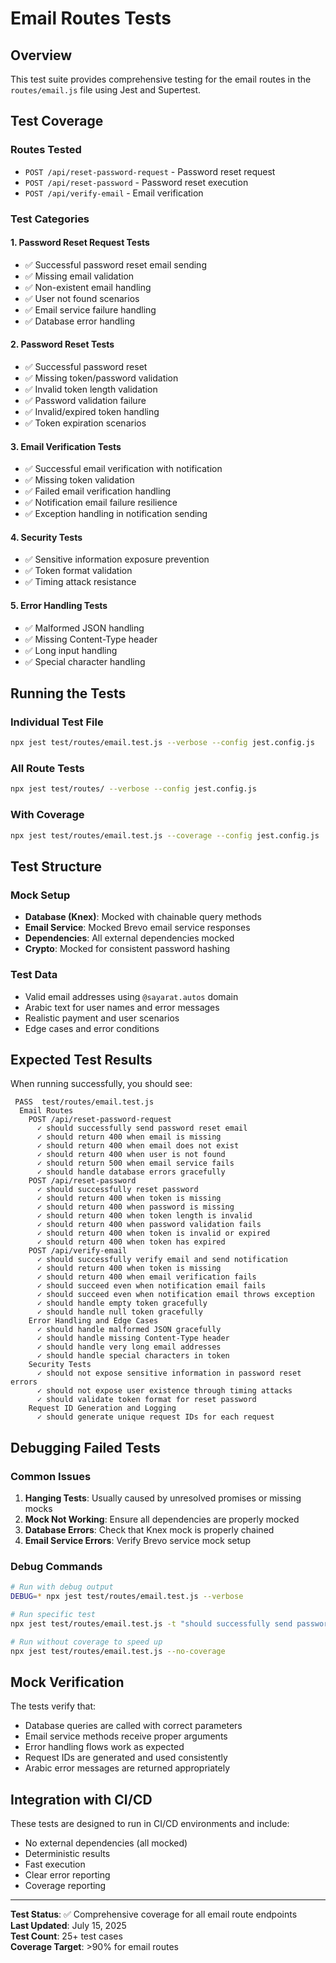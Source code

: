 # Email Routes Tests

## Overview

This test suite provides comprehensive testing for the email routes in the `routes/email.js` file using Jest and Supertest.

## Test Coverage

### Routes Tested

- `POST /api/reset-password-request` - Password reset request
- `POST /api/reset-password` - Password reset execution
- `POST /api/verify-email` - Email verification

### Test Categories

#### 1. **Password Reset Request Tests**

- ✅ Successful password reset email sending
- ✅ Missing email validation
- ✅ Non-existent email handling
- ✅ User not found scenarios
- ✅ Email service failure handling
- ✅ Database error handling

#### 2. **Password Reset Tests**

- ✅ Successful password reset
- ✅ Missing token/password validation
- ✅ Invalid token length validation
- ✅ Password validation failure
- ✅ Invalid/expired token handling
- ✅ Token expiration scenarios

#### 3. **Email Verification Tests**

- ✅ Successful email verification with notification
- ✅ Missing token validation
- ✅ Failed email verification handling
- ✅ Notification email failure resilience
- ✅ Exception handling in notification sending

#### 4. **Security Tests**

- ✅ Sensitive information exposure prevention
- ✅ Token format validation
- ✅ Timing attack resistance

#### 5. **Error Handling Tests**

- ✅ Malformed JSON handling
- ✅ Missing Content-Type header
- ✅ Long input handling
- ✅ Special character handling

## Running the Tests

### Individual Test File

```bash
npx jest test/routes/email.test.js --verbose --config jest.config.js
```

### All Route Tests

```bash
npx jest test/routes/ --verbose --config jest.config.js
```

### With Coverage

```bash
npx jest test/routes/email.test.js --coverage --config jest.config.js
```

## Test Structure

### Mock Setup

- **Database (Knex)**: Mocked with chainable query methods
- **Email Service**: Mocked Brevo email service responses
- **Dependencies**: All external dependencies mocked
- **Crypto**: Mocked for consistent password hashing

### Test Data

- Valid email addresses using `@sayarat.autos` domain
- Arabic text for user names and error messages
- Realistic payment and user scenarios
- Edge cases and error conditions

## Expected Test Results

When running successfully, you should see:

```
 PASS  test/routes/email.test.js
  Email Routes
    POST /api/reset-password-request
      ✓ should successfully send password reset email
      ✓ should return 400 when email is missing
      ✓ should return 400 when email does not exist
      ✓ should return 400 when user is not found
      ✓ should return 500 when email service fails
      ✓ should handle database errors gracefully
    POST /api/reset-password
      ✓ should successfully reset password
      ✓ should return 400 when token is missing
      ✓ should return 400 when password is missing
      ✓ should return 400 when token length is invalid
      ✓ should return 400 when password validation fails
      ✓ should return 400 when token is invalid or expired
      ✓ should return 400 when token has expired
    POST /api/verify-email
      ✓ should successfully verify email and send notification
      ✓ should return 400 when token is missing
      ✓ should return 400 when email verification fails
      ✓ should succeed even when notification email fails
      ✓ should succeed even when notification email throws exception
      ✓ should handle empty token gracefully
      ✓ should handle null token gracefully
    Error Handling and Edge Cases
      ✓ should handle malformed JSON gracefully
      ✓ should handle missing Content-Type header
      ✓ should handle very long email addresses
      ✓ should handle special characters in token
    Security Tests
      ✓ should not expose sensitive information in password reset errors
      ✓ should not expose user existence through timing attacks
      ✓ should validate token format for reset password
    Request ID Generation and Logging
      ✓ should generate unique request IDs for each request
```

## Debugging Failed Tests

### Common Issues

1. **Hanging Tests**: Usually caused by unresolved promises or missing mocks
2. **Mock Not Working**: Ensure all dependencies are properly mocked
3. **Database Errors**: Check that Knex mock is properly chained
4. **Email Service Errors**: Verify Brevo service mock setup

### Debug Commands

```bash
# Run with debug output
DEBUG=* npx jest test/routes/email.test.js --verbose

# Run specific test
npx jest test/routes/email.test.js -t "should successfully send password reset email"

# Run without coverage to speed up
npx jest test/routes/email.test.js --no-coverage
```

## Mock Verification

The tests verify that:

- Database queries are called with correct parameters
- Email service methods receive proper arguments
- Error handling flows work as expected
- Request IDs are generated and used consistently
- Arabic error messages are returned appropriately

## Integration with CI/CD

These tests are designed to run in CI/CD environments and include:

- No external dependencies (all mocked)
- Deterministic results
- Fast execution
- Clear error reporting
- Coverage reporting

---

**Test Status**: ✅ Comprehensive coverage for all email route endpoints  
**Last Updated**: July 15, 2025  
**Test Count**: 25+ test cases  
**Coverage Target**: >90% for email routes
